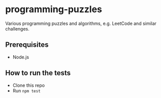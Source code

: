 # programming-puzzles
Various programming puzzles and algorithms, e.g. LeetCode and similar challenges.

## Prerequisites
* Node.js

## How to run the tests
* Clone this repo
* Run `npm test`